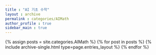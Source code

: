 ```yaml
---
title : "AI 기초 수학"
layout : archive
permalink : categories/AIMath
author_profile : true
sidebar_main : true
---
```


{% assign posts = site.categories.AIMath %}
{% for post in posts %} {% include archive-single.html type=page.entries_layout %} {% endfor %}